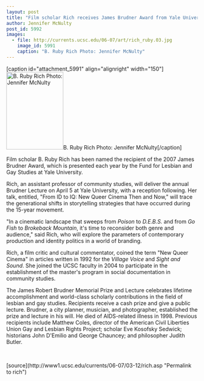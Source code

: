 ```yaml
---
layout: post
title: "Film scholar Rich receives James Brudner Award from Yale University"
author: Jennifer McNulty 
post_id: 5992
images:
  - file: http://currents.ucsc.edu/06-07/art/rich_ruby.03.jpg
    image_id: 5991
    caption: "B. Ruby Rich Photo: Jennifer McNulty"
---
```


[caption id="attachment_5991" align="alignright" width="150"]<a href="http://localhost/mysite/wp-content/uploads/2007/03/rich_ruby.03.jpg"><img class="size-full wp-image-5991" src="http://localhost/mysite/wp-content/uploads/2007/03/rich_ruby.03.jpg" alt="B. Ruby Rich Photo: Jennifer McNulty" width="150" height="204" /></a>B. Ruby Rich Photo: Jennifer McNulty[/caption]
<a name="content" id="content"></a>
<p>
  Film scholar B. Ruby Rich has been named the recipient of the 2007 James Brudner Award, which is presented each year by the Fund for Lesbian and Gay Studies at Yale University.
</p>
<p>
  Rich, an assistant professor of community studies, will deliver the annual Brudner Lecture on April 5 at Yale University, with a reception following. Her talk, entitled, "From ID to IQ: New Queer Cinema Then and Now," will trace the generational shifts in storytelling strategies that have occurred during the 15-year movement.
</p>
<p>
  "In a cinematic landscape that sweeps from <i>Poison</i> to <i>D.E.B.S.</i> and from <i>Go Fish</i> to <i>Brokeback Mountain</i>, it's time to reconsider both genre and audience," said Rich, who will explore the parameters of contemporary production and identity politics in a world of branding.
</p>
<p>
  Rich, a film critic and cultural commentator, coined the term "New Queer Cinema" in articles written in 1992 for the <i>Village Voice</i> and <i>Sight and Sound</i>. She joined the UCSC faculty in 2004 to participate in the establishment of the master's program in social documentation in community studies.
</p>
<p>
  The James Robert Brudner Memorial Prize and Lecture celebrates lifetime accomplishment and world-class scholarly contributions in the field of lesbian and gay studies. Recipients receive a cash prize and give a public lecture. Brudner, a city planner, musician, and photographer, established the prize and lecture in his will. He died of AIDS-related illness in 1998. Previous recipients include Matthew Coles, director of the American Civil Liberties Union Gay and Lesbian Rights Project; scholar Eve Kosofsky Sedwick; historians John D'Emilio and George Chauncey; and philosopher Judith Butler.
</p>
<p>
  <br>
</p>
[source](http://www1.ucsc.edu/currents/06-07/03-12/rich.asp "Permalink to rich")
